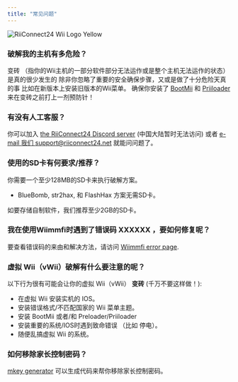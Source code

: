 ```yaml
---
title: "常见问题"
---
```


![RiiConnect24 Wii Logo Yellow](/images/Wii_Yellow_Gray.jpg)

### 破解我的主机有多危险？
变砖 （指你的Wii主机的一部分软件部分无法运作或是整个主机无法运作的状态） 是真的很少发生的 除非你忽略了重要的安全确保步骤，又或是做了十分危险天真的事 比如在新版本上安装旧版本的Wii菜单。 确保你安装了 [BootMii](bootmii) 和 [Priiloader](priiloader) 来在变砖之前打上一剂预防针！

### 有没有人工客服？
你可以加入 [the RiiConnect24 Discord server](https://discord.gg/rc24) (中国大陆暂时无法访问) 或者 [e-mail 我们 support@riiconnect24.net](mailto:support@riiconnect24.net) 就能问问题了。

### 使用的SD卡有何要求/推荐？
你需要一个至少128MB的SD卡来执行破解方案。

- BlueBomb, str2hax, 和 FlashHax 方案无需SD卡。

如要存储自制软件，我们推荐至少2GB的SD卡。

### 我在使用Wiimmfi时遇到了错误码 XXXXXX ，要如何修复呢？
要查看错误码的来由和解决方法，请访问 [Wiimmfi error page](https://wiimmfi.de/error).

### 虚拟 Wii（vWii）破解有什么要注意的呢？
以下行为很有可能会让你的虚拟 Wii（vWii） **变砖** (千万不要这样做！):
* 在虚拟 Wii 安装实机的 IOS。
* 安装错误格式/不匹配国家的 Wii 菜单主题。
* 安装 BootMii 或者/和 Preloader/Priiloader
* 安装重要的系统/IOS时遇到致命错误 （比如 停电）。
* 随便乱搞虚拟 Wii 的系统。

### 如何移除家长控制密码？
[mkey generator](https://mkey.salthax.org) 可以生成代码来帮你移除家长控制密码。
